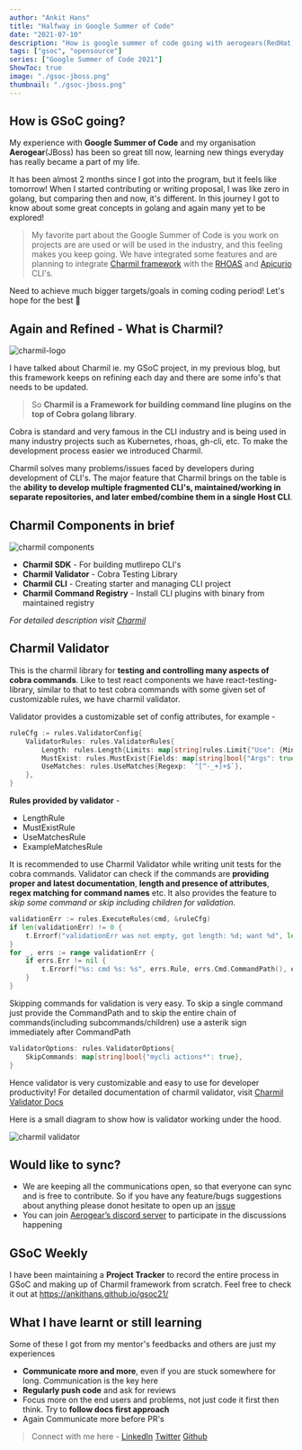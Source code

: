```yaml
---
author: "Ankit Hans"
title: "Halfway in Google Summer of Code"
date: "2021-07-10"
description: "How is google summer of code going with aerogears(RedHat)"
tags: ["gsoc", "opensource"]
series: ["Google Summer of Code 2021"]
ShowToc: true
image: "./gsoc-jboss.png"
thumbnail: "./gsoc-jboss.png"
---
```


## How is GSoC going?

My experience with **Google Summer of Code** and my organisation **Aerogear**(JBoss) has been so great till now, learning new things everyday has really became a part of my life. 

It has been almost 2 months since I got into the program, but it feels like tomorrow! When I started contributing or writing proposal, I was like zero in golang, but comparing then and now, it's different. In this journey I got to know about some great concepts in golang and again many yet to be explored! 

> My favorite part about the Google Summer of Code is you work on projects are are used or will be used in the industry, and this feeling makes you keep going. We have integrated some features and are planning to integrate [Charmil framework](https://github.com/aerogear/charmil) with the [RHOAS](https://github.com/redhat-developer/app-services-cli/) and [Apicurio](https://github.com/Apicurio/apicurio-cli) CLI's.

Need to achieve much bigger targets/goals in coming coding period! Let's hope for the best 🤞

## Again and Refined - What is Charmil?
![charmil-logo](https://cdn.discordapp.com/attachments/852928325197234256/866662720711688192/logo_cropped.png)

I have talked about Charmil ie. my GSoC project, in my previous blog, but this framework keeps on refining each day and there are some info's that needs to be updated. 

> So **Charmil is a Framework for building command line plugins on the top of Cobra golang library**. 

Cobra is standard and very famous in the CLI industry and is being used in many industry projects such as Kubernetes, rhoas, gh-cli, etc. To make the development process easier we introduced Charmil. 

Charmil solves many problems/issues faced by developers during development of CLI's. The major feature that Charmil brings on the table is the **ability to develop multiple fragmented CLI's, maintained/working in separate repositories, and later embed/combine them in a single Host CLI**.


## Charmil Components in brief

![charmil components](https://cdn.discordapp.com/attachments/852928325197234256/866662699315757076/charmil_pillar.png)

- **Charmil SDK** - For building mutlirepo CLI's
- **Charmil Validator** - Cobra Testing Library
- **Charmil CLI** - Creating starter and managing CLI project
- **Charmil Command Registry** - Install CLI plugins with binary from maintained registry

*For detailed description visit [Charmil](https://github.com/aerogear/charmil)*

## Charmil Validator

This is the charmil library for **testing and controlling many aspects of cobra commands**. Like to test react components we have react-testing-library, similar to that to test cobra commands with some given set of customizable rules, we have charmil validator.

Validator provides a customizable set of config attributes, for example - 
```go
ruleCfg := rules.ValidatorConfig{
	ValidatorRules: rules.ValidatorRules{
		Length: rules.Length{Limits: map[string]rules.Limit{"Use": {Min: 1}}},
		MustExist: rules.MustExist{Fields: map[string]bool{"Args": true}},
		UseMatches: rules.UseMatches{Regexp: `^[^-_+]+$`},
	},
}
```

**Rules provided by validator** -
- LengthRule
- MustExistRule
- UseMatchesRule
- ExampleMatchesRule

It is recommended to use Charmil Validator while writing unit tests for the cobra commands. Validator can check if the commands are **providing proper and latest documentation**, **length and presence of attributes**, **regex matching for command names** etc. It also provides the feature to *skip some command or skip including children for validation*. 

```go
validationErr := rules.ExecuteRules(cmd, &ruleCfg)
if len(validationErr) != 0 {
	t.Errorf("validationErr was not empty, got length: %d; want %d", len(validationErr), 0)
}
for _, errs := range validationErr {
	if errs.Err != nil {
		t.Errorf("%s: cmd %s: %s", errs.Rule, errs.Cmd.CommandPath(), errs.Name)
	}
}
```

Skipping commands for validation is very easy. To skip a single command just provide the CommandPath and to skip the entire chain of commands(including subcommands/children) use a asterik sign immediately after CommandPath
```go
ValidatorOptions: rules.ValidatorOptions{
	SkipCommands: map[string]bool{"mycli actions*": true},
}
```

Hence validator is very customizable and easy to use for developer productivity!
For detailed documentation of charmil validator, visit [Charmil Validator Docs](https://github.com/aerogear/charmil/blob/main/docs/src/validator.md)

Here is a small diagram to show how is validator working under the hood.

![charmil validator](https://cdn.discordapp.com/attachments/852928325197234256/866662866265964544/125803970-d47313c8-0bb9-42e9-81aa-ec4367f21634.png)


## Would like to sync?

- We are keeping all the communications open, so that everyone can sync and is free to contribute. So if you have any feature/bugs suggestions about anything please donot hesitate to open up an [issue](https://github.com/aerogear/charmil/issues/new)
- You can join [Aerogear’s discord server](https://discord.gg/hsDJUPkAWH) to participate in the discussions happening

## GSoC Weekly

I have been maintaining a **Project Tracker** to record the entire process in GSoC and making up of Charmil framework from scratch. Feel free to check it out at https://ankithans.github.io/gsoc21/

## What I have learnt or still learning

Some of these I got from my mentor's feedbacks and others are just my experiences
- **Communicate more and more**, even if you are stuck somewhere for long. Communication is the key here
- **Regularly push code** and ask for reviews
- Focus more on the end users and problems, not just code it first then think. Try to **follow docs first approach**
- Again Communicate more before PR's

> Connect with me here - [LinkedIn](https://www.linkedin.com/in/ankithans/) [Twitter](https://twitter.com/AnkitHans15) [Github](https://github.com/ankithans)
